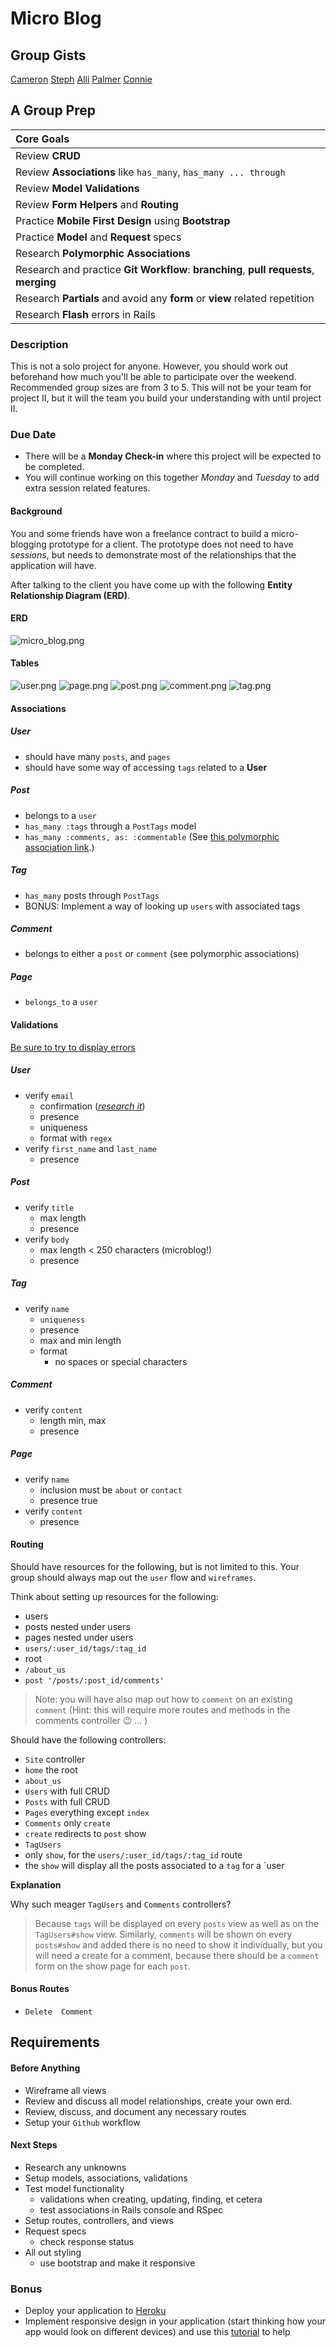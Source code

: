 # Micro Blog

## Group Gists

[Cameron](https://gist.github.com/cameronjacoby/9955ec0a95fdfa831b72)
[Steph](https://gist.github.com/smonette/c9dce547255c9e769117)
[Alli](https://gist.github.com/msalli/a9846f7d0c44dd3be1e5)
[Palmer]()
[Connie]()

## A Group Prep


| Core Goals |
| :---|
| Review **CRUD** |
| Review **Associations** like `has_many`, `has_many ... through` |
| Review **Model Validations** |
| Review **Form Helpers** and **Routing** |
| Practice **Mobile First Design** using **Bootstrap** |
| Practice **Model** and **Request** specs |
| Research **Polymorphic Associations** |
| Research and practice **Git Workflow**: **branching**, **pull requests**, **merging**|
| Research **Partials** and avoid any **form** or **view** related repetition |
| Research **Flash** errors in Rails |


### Description

This is not a solo project for anyone. However, you should work out beforehand how much you'll be able to participate over the weekend. Recommended group sizes are from 3 to 5. This will not be your team for project II, but it will the team you build your understanding with until project II.

### Due Date

* There will be a **Monday Check-in** where this project will be expected to be completed.
* You will continue working on this together *Monday* and *Tuesday* to add extra session related features.

#### Background

You and some friends have won a freelance contract to build a micro-blogging prototype for a client. The prototype does not need to have *sessions*, but needs to demonstrate most of the relationships that the application will have.


After talking to the client you have come up with the following **Entity Relationship Diagram (ERD)**.

#### ERD

![micro_blog.png](micro_blog.png)

#### Tables

![user.png](user.png)
![page.png](page.png)
![post.png](post.png)
![comment.png](comment.png)
![tag.png](tag.png)

#### Associations

##### User

* should have many `posts`, and `pages`
* should have some way of accessing `tags` related to a **User**

##### Post

*  belongs to a `user`
* `has_many :tags` through a `PostTags` model
* `has_many :comments, as: :commentable` (See [this polymorphic association link](http://guides.rubyonrails.org/association_basics.html#polymorphic-associations).)

##### Tag

* `has_many` posts through `PostTags`
* BONUS: Implement a way of looking up `users` with associated tags

##### Comment

* belongs to either a `post` or `comment` (see polymorphic associations)

##### Page

* `belongs_to` a `user`

#### Validations

[Be sure to try to display errors](http://guides.rubyonrails.org/active_record_validations.html#displaying-validation-errors-in-views)

##### User

* verify `email`
  * confirmation ([*research it*](http://guides.rubyonrails.org/active_record_validations.html#confirmation))
  * presence
  * uniqueness
  * format with `regex`
* verify `first_name` and `last_name`
  * presence

##### Post

* verify `title`
  * max length
  * presence
* verify `body`
  * max length < 250 characters (microblog!)
  * presence

##### Tag

* verify `name`
  * `uniqueness`
  * presence
  * max and min length
  * format
    * no spaces or special characters


##### Comment

* verify `content`
  * length min, max
  * presence


##### Page

* verify `name`
  * inclusion must be `about` or `contact`
  * presence true
* verify `content`
  * presence

#### Routing

 Should have resources for the following, but is not limited to this. Your group should always map out the `user` flow and `wireframes`.

 Think about setting up resources for the following:

 * users
 * posts nested under users
 * pages nested under users
 * `users/:user_id/tags/:tag_id`
 * root
 * `/about_us`
 * `post '/posts/:post_id/comments'`

 > Note: you will have also map out how to `comment` on an existing `comment` (Hint: this will require more routes and methods in the comments controller :wink: ... )

 Should have the following controllers:

 * `Site` controller
  * `home` the root
  * `about_us`
 * `Users` with full CRUD
 * `Posts` with full CRUD
 * `Pages` everything except `index`
 * `Comments` only `create`
  * `create` redirects to `post` show
 * `TagUsers`
  * only `show`, for the `users/:user_id/tags/:tag_id` route
  * the `show` will display all the posts associated to a `tag` for a `user

**Explanation**

Why such meager `TagUsers` and `Comments` controllers?

> Because `tags` will be displayed on every `posts` view as well as on the `TagUsers#show` view. Similarly, `comments` will be shown on every `posts#show` and added there is no need to show it individually, but you will need a create for a comment, because there should be a `comment` form on the show page for each `post`.

#### Bonus Routes

* `Delete  Comment`

## Requirements


#### Before Anything

* Wireframe all views
* Review and discuss all model relationships, create your own erd.
* Review, discuss, and document any necessary routes
* Setup your `Github` workflow

#### Next Steps

* Research any unknowns
* Setup models, associations, validations
* Test model functionality
  * validations when creating, updating, finding, et cetera
  * test associations in Rails console and RSpec
* Setup routes, controllers, and views
* Request specs
  * check response status
* All out styling
  * use bootstrap and make it responsive

### Bonus

* Deploy your application to [Heroku](https://devcenter.heroku.com/articles/getting-started-with-rails4)
* Implement responsive design in your application (start thinking how your app would look on different devices) and use this [tutorial](http://www.revillweb.com/tutorials/bootstrap-tutorial/) to help
